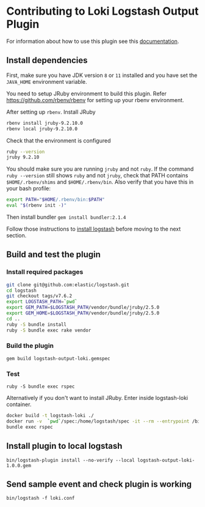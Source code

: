 # Contributing to Loki Logstash Output Plugin

For information about how to use this plugin see this [documentation](../../docs/sources/clients/logstash/_index.md).

## Install dependencies

First, make sure you have JDK version `8` or `11` installed and you have set the `JAVA_HOME` environment variable.

You need to setup JRuby environment to build this plugin. Refer https://github.com/rbenv/rbenv for setting up your rbenv environment.

After setting up `rbenv`. Install JRuby

```bash
rbenv install jruby-9.2.10.0
rbenv local jruby-9.2.10.0
```

Check that the environment is configured

```bash
ruby --version
jruby 9.2.10
```

You should make sure you are running `jruby` and not `ruby`. If the command `ruby --version` still shows `ruby` and not `jruby`, check that PATH contains `$HOME/.rbenv/shims` and `$HOME/.rbenv/bin`. Also verify that you have this in your bash profile:

```bash
export PATH="$HOME/.rbenv/bin:$PATH"
eval "$(rbenv init -)"
```

Then install bundler
`gem install bundler:2.1.4`

Follow those instructions to [install logstash](https://www.elastic.co/guide/en/logstash/current/installing-logstash.html) before moving to the next section.

## Build and test the plugin

### Install required packages

```bash
git clone git@github.com:elastic/logstash.git
cd logstash
git checkout tags/v7.6.2
export LOGSTASH_PATH=`pwd`
export GEM_PATH=$LOGSTASH_PATH/vendor/bundle/jruby/2.5.0
export GEM_HOME=$LOGSTASH_PATH/vendor/bundle/jruby/2.5.0
cd ..
ruby -S bundle install
ruby -S bundle exec rake vendor
```

### Build the plugin

`gem build logstash-output-loki.gemspec`

### Test

`ruby -S bundle exec rspec`

Alternatively if you don't want to install JRuby. Enter inside logstash-loki container.

```bash
docker build -t logstash-loki ./
docker run -v  `pwd`/spec:/home/logstash/spec -it --rm --entrypoint /bin/sh logstash-loki
bundle exec rspec
```

## Install plugin to local logstash

`bin/logstash-plugin install --no-verify --local logstash-output-loki-1.0.0.gem`

## Send sample event and check plugin is working

`bin/logstash -f loki.conf`
